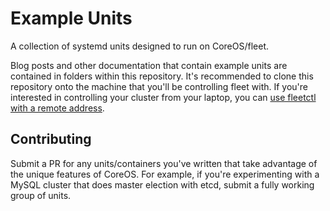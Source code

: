 Example Units
=====

A collection of systemd units designed to run on CoreOS/fleet.

Blog posts and other documentation that contain example units are contained in folders within this repository. It's recommended to clone this repository onto the machine that you'll be controlling fleet with. If you're interested in controlling your cluster from your laptop, you can [use fleetctl with a remote address](http://coreos.com/docs/launching-containers/launching/fleet-using-the-client/#from-an-external-host).

## Contributing

Submit a PR for any units/containers you've written that take advantage of the unique features of CoreOS. For example, if you're experimenting with a MySQL cluster that does master election with etcd, submit a fully working group of units.
